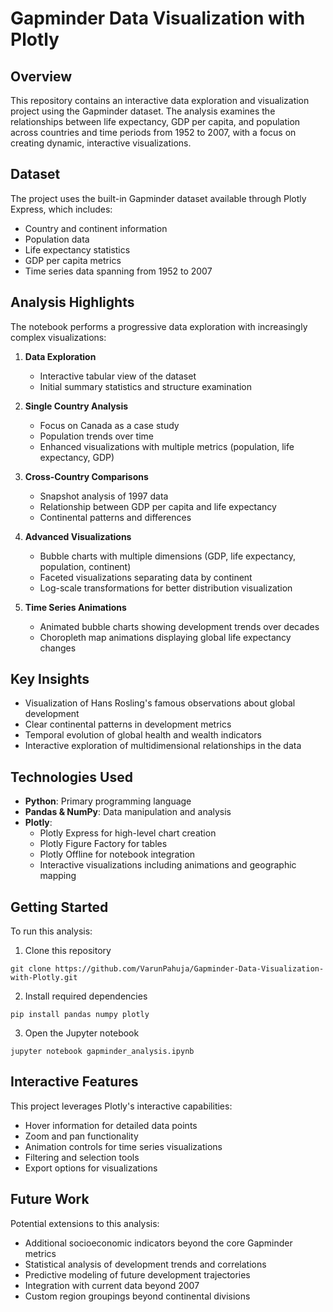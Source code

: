 # Gapminder Data Visualization with Plotly

## Overview
This repository contains an interactive data exploration and visualization project using the Gapminder dataset. The analysis examines the relationships between life expectancy, GDP per capita, and population across countries and time periods from 1952 to 2007, with a focus on creating dynamic, interactive visualizations.

## Dataset
The project uses the built-in Gapminder dataset available through Plotly Express, which includes:
- Country and continent information
- Population data
- Life expectancy statistics
- GDP per capita metrics
- Time series data spanning from 1952 to 2007

## Analysis Highlights
The notebook performs a progressive data exploration with increasingly complex visualizations:

1. **Data Exploration**
   - Interactive tabular view of the dataset
   - Initial summary statistics and structure examination

2. **Single Country Analysis**
   - Focus on Canada as a case study
   - Population trends over time
   - Enhanced visualizations with multiple metrics (population, life expectancy, GDP)

3. **Cross-Country Comparisons**
   - Snapshot analysis of 1997 data
   - Relationship between GDP per capita and life expectancy
   - Continental patterns and differences

4. **Advanced Visualizations**
   - Bubble charts with multiple dimensions (GDP, life expectancy, population, continent)
   - Faceted visualizations separating data by continent
   - Log-scale transformations for better distribution visualization

5. **Time Series Animations**
   - Animated bubble charts showing development trends over decades
   - Choropleth map animations displaying global life expectancy changes

## Key Insights
- Visualization of Hans Rosling's famous observations about global development
- Clear continental patterns in development metrics
- Temporal evolution of global health and wealth indicators
- Interactive exploration of multidimensional relationships in the data

## Technologies Used
- **Python**: Primary programming language
- **Pandas & NumPy**: Data manipulation and analysis
- **Plotly**:
  - Plotly Express for high-level chart creation
  - Plotly Figure Factory for tables
  - Plotly Offline for notebook integration
  - Interactive visualizations including animations and geographic mapping

## Getting Started
To run this analysis:

1. Clone this repository
```
git clone https://github.com/VarunPahuja/Gapminder-Data-Visualization-with-Plotly.git
```

2. Install required dependencies
```
pip install pandas numpy plotly
```

3. Open the Jupyter notebook
```
jupyter notebook gapminder_analysis.ipynb
```

## Interactive Features
This project leverages Plotly's interactive capabilities:
- Hover information for detailed data points
- Zoom and pan functionality
- Animation controls for time series visualizations
- Filtering and selection tools
- Export options for visualizations

## Future Work
Potential extensions to this analysis:
- Additional socioeconomic indicators beyond the core Gapminder metrics
- Statistical analysis of development trends and correlations
- Predictive modeling of future development trajectories
- Integration with current data beyond 2007
- Custom region groupings beyond continental divisions


